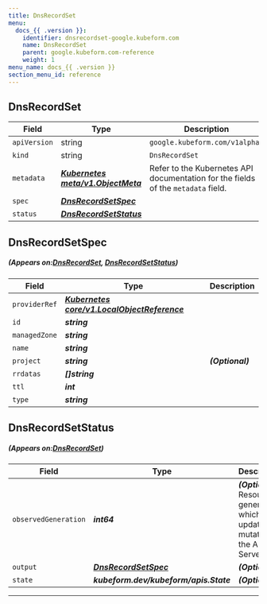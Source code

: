 ```yaml
---
title: DnsRecordSet
menu:
  docs_{{ .version }}:
    identifier: dnsrecordset-google.kubeform.com
    name: DnsRecordSet
    parent: google.kubeform.com-reference
    weight: 1
menu_name: docs_{{ .version }}
section_menu_id: reference
---
```


## DnsRecordSet
| Field | Type | Description |
| ------ | ----- | ----------- |
| `apiVersion` | string | `google.kubeform.com/v1alpha1` |
|    `kind` | string | `DnsRecordSet` |
| `metadata` | ***[Kubernetes meta/v1.ObjectMeta](https://kubernetes.io/docs/reference/generated/kubernetes-api/v1.13/#objectmeta-v1-meta)***|Refer to the Kubernetes API documentation for the fields of the `metadata` field.|
| `spec` | ***[DnsRecordSetSpec](#DnsRecordSetSpec)***||
| `status` | ***[DnsRecordSetStatus](#DnsRecordSetStatus)***||
## DnsRecordSetSpec
##### (Appears on:[DnsRecordSet](#DnsRecordSet), [DnsRecordSetStatus](#DnsRecordSetStatus))
| Field | Type | Description |
| ------ | ----- | ----------- |
| `providerRef` | ***[Kubernetes core/v1.LocalObjectReference](https://kubernetes.io/docs/reference/generated/kubernetes-api/v1.13/#localobjectreference-v1-core)***||
| `id` | ***string***||
| `managedZone` | ***string***||
| `name` | ***string***||
| `project` | ***string***| ***(Optional)*** |
| `rrdatas` | ***[]string***||
| `ttl` | ***int***||
| `type` | ***string***||
## DnsRecordSetStatus
##### (Appears on:[DnsRecordSet](#DnsRecordSet))
| Field | Type | Description |
| ------ | ----- | ----------- |
| `observedGeneration` | ***int64***| ***(Optional)*** Resource generation, which is updated on mutation by the API Server.|
| `output` | ***[DnsRecordSetSpec](#DnsRecordSetSpec)***| ***(Optional)*** |
| `state` | ***kubeform.dev/kubeform/apis.State***| ***(Optional)*** |
---

